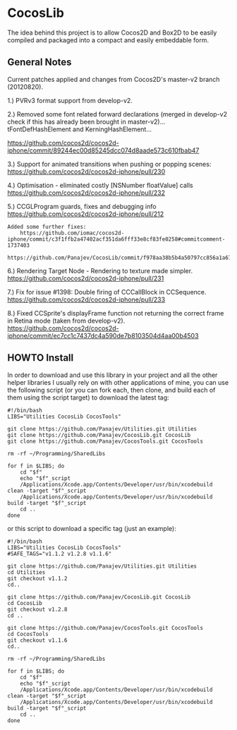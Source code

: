 CocosLib
========

The idea behind this project is to allow Cocos2D and Box2D to be easily compiled and packaged into a compact and easily embeddable form.

General Notes
-------------

Current patches applied and changes from Cocos2D's master-v2 branch (20120820).

1.) PVRv3 format support from develop-v2.

2.) Removed some font related forward declarations (merged in develop-v2 check if this has already been brought in master-v2)… tFontDefHashElement and KerningHashElement… 

https://github.com/cocos2d/cocos2d-iphone/commit/89244ec00d85245dcc074d8aade573c610fbab47

3.) Support for animated transitions when pushing or popping scenes:
https://github.com/cocos2d/cocos2d-iphone/pull/230

4.) Optimisation - eliminated costly [NSNumber floatValue] calls
https://github.com/cocos2d/cocos2d-iphone/pull/232

5.) CCGLProgram guards, fixes and debugging info
https://github.com/cocos2d/cocos2d-iphone/pull/212

	Added some further fixes: 
		https://github.com/iomac/cocos2d-iphone/commit/c3f1ffb2a47402acf351da6fff33e8cf83fe0258#commitcomment-1737403
		https://github.com/Panajev/CocosLib/commit/f978aa38b5b4a50797cc856a1a67f391589b9cf3 

6.) Rendering Target Node - Rendering to texture made simpler.
https://github.com/cocos2d/cocos2d-iphone/pull/231

7.) Fix for issue #1398: Double firing of CCCallBlock in CCSequence.
https://github.com/cocos2d/cocos2d-iphone/pull/233

8.) Fixed CCSprite's displayFrame function not returning the correct frame in Retina mode (taken from develop-v2).
    https://github.com/cocos2d/cocos2d-iphone/commit/ec7cc1c7437dc4a590de7b8103504d4aa00b4503


HOWTO Install
-------------

In order to download and use this library in your project and all the other helper libraries I usually rely on with other applications of mine, you can use the following script (or you can fork each, then clone, and build each of them using the script target) to download the latest tag:

```
#!/bin/bash
LIBS="Utilities CocosLib CocosTools"

git clone https://github.com/Panajev/Utilities.git Utilities
git clone https://github.com/Panajev/CocosLib.git CocosLib
git clone https://github.com/Panajev/CocosTools.git CocosTools

rm -rf ~/Programming/SharedLibs

for f in $LIBS; do
    cd "$f"
    echo "$f"_script
    /Applications/Xcode.app/Contents/Developer/usr/bin/xcodebuild clean -target "$f"_script
    /Applications/Xcode.app/Contents/Developer/usr/bin/xcodebuild build -target "$f"_script
    cd ..
done
```

or this script to download a specific tag (just an example):

```
#!/bin/bash
LIBS="Utilities CocosLib CocosTools"
#SAFE_TAGS="v1.1.2 v1.2.8 v1.1.6"

git clone https://github.com/Panajev/Utilities.git Utilities
cd Utilities
git checkout v1.1.2
cd..

git clone https://github.com/Panajev/CocosLib.git CocosLib
cd CocosLib
git checkout v1.2.8
cd ..

git clone https://github.com/Panajev/CocosTools.git CocosTools
cd CocosTools
git checkout v1.1.6
cd..

rm -rf ~/Programming/SharedLibs

for f in $LIBS; do
    cd "$f"
    echo "$f"_script
    /Applications/Xcode.app/Contents/Developer/usr/bin/xcodebuild clean -target "$f"_script
    /Applications/Xcode.app/Contents/Developer/usr/bin/xcodebuild build -target "$f"_script
    cd ..
done
```




